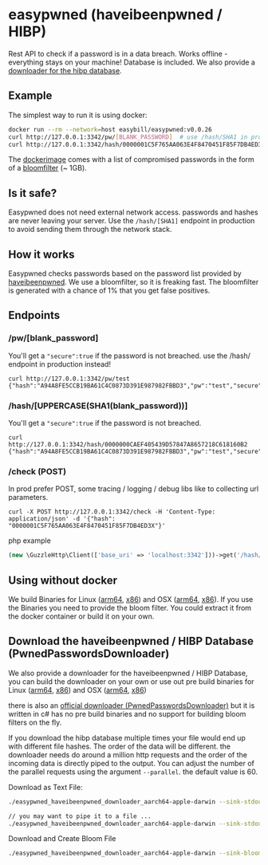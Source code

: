 # easypwned (haveibeenpwned / HIBP)
Rest API to check if a password is in a data breach. Works offline - everything stays on your machine! Database is included.
We also provide a [downloader for the hibp database](https://github.com/easybill/easypwned#download-the-haveibeenpwned--hibp-database-pwnedpasswordsdownloader).

## Example
The simplest way to run it is using docker:

```bash
docker run --rm --network=host easybill/easypwned:v0.0.26
curl http://127.0.0.1:3342/pw/[BLANK_PASSWORD]  # use /hash/SHA1 in prod apps (pw/[PW] is for testing).
curl http://127.0.0.1:3342/hash/0000001C5F765AA063E4F8470451F85F7DB4ED3A # << UPPERCASE(SHA1(PLAINTEXT)),
```
The [dockerimage](https://hub.docker.com/r/easybill/easypwned) comes with a list of compromised passwords in the form of a [bloomfilter](https://en.wikipedia.org/wiki/Bloom_filter) (~ 1GB).

## Is it safe?
Easypwned does not need external network access. passwords and hashes are never leaving your server.
Use the `/hash/[SHA1]` endpoint in production to avoid sending them through the network stack.

## How it works
Easypwned checks passwords based on the password list provided by [haveibeenpwned](https://haveibeenpwned.com/Passwords).
We use a bloomfilter, so it is freaking fast. The bloomfilter is generated with a chance of 1% that you get false positives.

## Endpoints
### /pw/[blank_password]
You'll get a `"secure":true` if the password is not breached.
use the /hash/ endpoint in production instead!
```
curl http://127.0.0.1:3342/pw/test
{"hash":"A94A8FE5CCB19BA61C4C0873D391E987982FBBD3","pw":"test","secure":false}
```
### /hash/[UPPERCASE(SHA1(blank_password))]
You'll get a `"secure":true` if the password is not breached.

```
curl http://127.0.0.1:3342/hash/0000000CAEF405439D57847A8657218C618160B2
{"hash":"A94A8FE5CCB19BA61C4C0873D391E987982FBBD3","pw":"test","secure":false}
```

### /check (POST)
In prod prefer POST, some tracing / logging / debug libs like to collecting url parameters.

```
curl -X POST http://127.0.0.1:3342/check -H 'Content-Type: application/json' -d '{"hash": "0000001C5F765AA063E4F8470451F85F7DB4ED3X"}'

```



php example
```php
(new \GuzzleHttp\Client(['base_uri' => 'localhost:3342']))->get('/hash/' . mb_strtoupper(sha1($password)));
```

## Using without docker
We build Binaries for Linux ([arm64](https://github.com/easybill/easypwned/releases/latest/download/easypwned_aarch64-unknown-linux-musl), [x86](https://github.com/easybill/easypwned/releases/latest/download/easypwned_x86_64-unknown-linux-musl
)) and OSX ([arm64](https://github.com/easybill/easypwned/releases/latest/download/easypwned_aarch64-apple-darwin), [x86](https://github.com/easybill/easypwned/releases/latest/download/easypwned_x86_64-apple-darwin)).
If you use the Binaries you need to provide the bloom filter. You could extract it from the docker container or build it on your own.


## Download the haveibeenpwned / HIBP Database (PwnedPasswordsDownloader)

We also provide a downloader for the haveibeenpwned / HIBP Database, you can build the downloader on your own or use out pre build binaries for Linux ([arm64](https://github.com/easybill/easypwned/releases/latest/download/easypwned_haveibeenpwned_downloader_aarch64-unknown-linux-musl), [x86](https://github.com/easybill/easypwned/releases/latest/download/easypwned_haveibeenpwned_downloader_x86_64-unknown-linux-musl
)) and OSX ([arm64](https://github.com/easybill/easypwned/releases/latest/download/easypwned_haveibeenpwned_downloader_aarch64-apple-darwin), [x86](https://github.com/easybill/easypwned/releases/latest/download/easypwned_haveibeenpwned_downloader_x86_64-apple-darwin))

there is also an [official downloader (PwnedPasswordsDownloader)](https://github.com/HaveIBeenPwned/PwnedPasswordsDownloader) but it is written in c# has no pre build binaries and no support for building bloom filters on the fly.

If you download the hibp database multiple times your file would end up with different file hashes.
The order of the data will be different. the downloader needs do around a million http requests and the order of the incoming data
is directly piped to the output. You can adjust the number of the parallel requests using the argument `--parallel`. the default value is 60.

Download as Text File:
```bash
./easypwned_haveibeenpwned_downloader_aarch64-apple-darwin --sink-stdout

// you may want to pipe it to a file ...
./easypwned_haveibeenpwned_downloader_aarch64-apple-darwin --sink-stdout > hibp.txt
```

Download and Create Bloom File
```bash
./easypwned_haveibeenpwned_downloader_aarch64-apple-darwin --sink-bloom-file=easypwned.bloom
```
